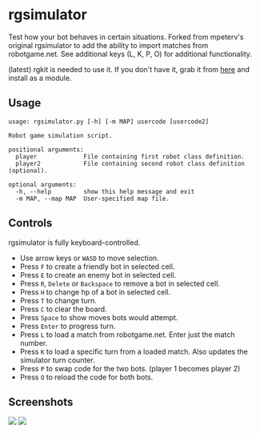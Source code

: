 rgsimulator
===========

Test how your bot behaves in certain situations. Forked from mpeterv's original rgsimulator to add the ability to import matches from robotgame.net. See additional keys (L, K, P, O) for additional functionality.

(latest) rgkit is needed to use it. If you don't have it, grab it from [here](https://github.com/WhiteHalmos/rgkit) and install as a module. 

Usage
----

    
    usage: rgsimulator.py [-h] [-m MAP] usercode [usercode2]
    
    Robot game simulation script.
    
    positional arguments:
      player             File containing first robot class definition.
      player2            File containing second robot class definition (optional).
    
    optional arguments:
      -h, --help         show this help message and exit
      -m MAP, --map MAP  User-specified map file.


Controls
----

rgsimulator is fully keyboard-controlled.

* Use arrow keys or `WASD` to move selection.
* Press `F` to create a friendly bot in selected cell. 
* Press `E` to create an enemy bot in selected cell. 
* Press `R`, `Delete` or `Backspace` to remove a bot in selected cell. 
* Press `H` to change hp of a bot in selected cell. 
* Press `T` to change turn.
* Press `C` to clear the board. 
* Press `Space` to show moves bots would attempt.
* Press `Enter` to progress turn. 
* Press `L` to load a match from robotgame.net. Enter just the match number. 
* Press `K` to load a specific turn from a loaded match. Also updates the simulator turn counter.
* Press `P` to swap code for the two bots. (player 1 becomes player 2)
* Press `O` to reload the code for both bots. 

Screenshots
----

![](http://i.imgur.com/SNT2dUN.png)
![](http://i.imgur.com/RN8KntI.png)

